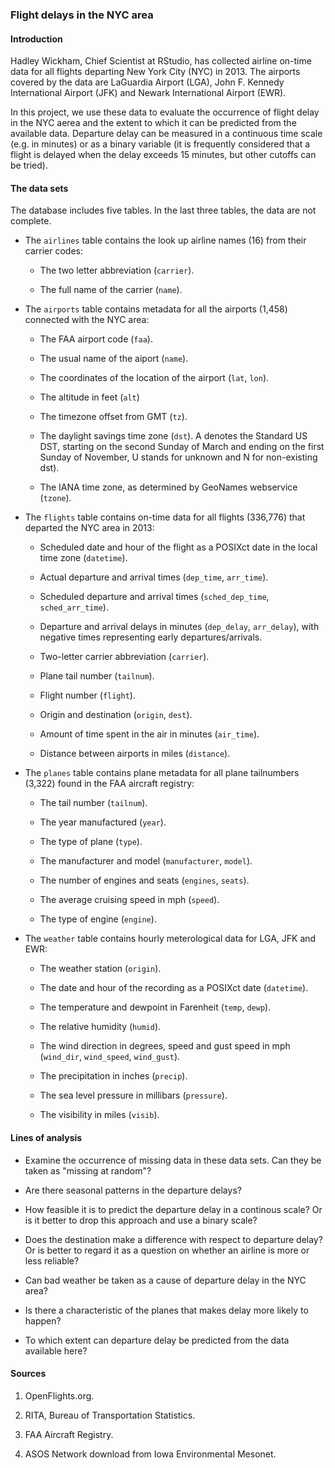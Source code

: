 ### Flight delays in the NYC area

#### Introduction

Hadley Wickham, Chief Scientist at RStudio, has collected airline on-time data for all flights departing New York City (NYC) in 2013. The airports covered by the data are LaGuardia Airport (LGA), John F. Kennedy International Airport (JFK) and Newark International Airport (EWR).

In this project, we use these data to evaluate the occurrence of flight delay in the NYC aerea and the extent to which it can be predicted from the available data. Departure delay can be measured in a continuous time scale (e.g. in minutes) or as a binary variable (it is frequently considered that a flight is delayed when the delay exceeds 15 minutes, but other cutoffs can be tried).

#### The data sets

The database includes five tables. In the last three tables, the data are not complete.

* The `airlines` table contains the look up airline names (16) from their carrier codes: 

    + The two letter abbreviation (`carrier`). 
    
    + The full name of the carrier (`name`).

* The `airports` table contains metadata for all the airports (1,458) connected with the NYC area: 

    + The FAA airport code (`faa`).
    
    + The usual name of the aiport (`name`). 
    
    + The coordinates of the location of the airport (`lat`, `lon`). 
    
    + The altitude in feet (`alt`)
    
    + The timezone offset from GMT (`tz`). 
    
    + The daylight savings time zone (`dst`). A denotes the Standard US DST, starting on the second Sunday of March and ending on the first Sunday of November, U stands for unknown and N for non-existing dst). 
    
    + The IANA time zone, as determined by GeoNames webservice (`tzone`).

* The `flights` table contains on-time data for all flights (336,776) that departed the NYC area in 2013: 

    + Scheduled date and hour of the flight as a POSIXct date in the local time zone (`datetime`).
    
    + Actual departure and arrival times (`dep_time`, `arr_time`).
    
    + Scheduled departure and arrival times (`sched_dep_time`, `sched_arr_time`).
    
    + Departure and arrival delays in minutes (`dep_delay`, `arr_delay`), with negative times representing early departures/arrivals.
    
    + Two-letter carrier abbreviation (`carrier`).
    
    + Plane tail number (`tailnum`).
    
    + Flight number (`flight`).
    
    + Origin and destination (`origin`, `dest`).
    
    + Amount of time spent in the air in minutes (`air_time`).
    
    + Distance between airports in miles (`distance`).

* The `planes` table contains plane metadata for all plane tailnumbers (3,322) found in the FAA aircraft registry: 

    + The tail number (`tailnum`).
    
    + The year manufactured (`year`).
    
    + The type of plane (`type`).
    
    + The manufacturer and model (`manufacturer`, `model`).
    
    + The number of engines and seats (`engines`, `seats`).
    
    + The average cruising speed in mph (`speed`).
    
    + The type of engine (`engine`). 

* The `weather` table contains hourly meterological data for LGA, JFK and EWR: 

    + The weather station (`origin`).
    
    + The date and hour of the recording as a POSIXct date (`datetime`).
    
    + The temperature and dewpoint in Farenheit (`temp`, `dewp`).
    
    + The relative humidity (`humid`).
    
    + The wind direction in degrees, speed and gust speed in mph (`wind_dir`, `wind_speed`, `wind_gust`).
    
    + The precipitation in inches (`precip`).
    
    + The sea level pressure in millibars (`pressure`).
    
    + The visibility in miles (`visib`).
    
#### Lines of analysis

* Examine the occurrence of missing data in these data sets. Can they be taken as "missing at random"?

* Are there seasonal patterns in the departure delays?

* How feasible it is to predict the departure delay in a continous scale? Or is it better to drop this approach and use a binary scale?

* Does the destination make a difference with respect to departure delay? Or is better to regard it as a question on whether an airline is more or less reliable?

* Can bad weather be taken as a cause of departure delay in the NYC area?

* Is there a characteristic of the planes that makes delay more likely to happen?

* To which extent can departure delay be predicted from the data available here?

#### Sources

1. OpenFlights.org.

2. RITA, Bureau of Transportation Statistics.

3. FAA Aircraft Registry.

4. ASOS Network download from Iowa Environmental Mesonet.
